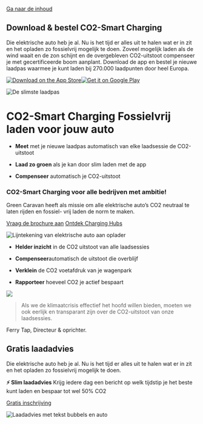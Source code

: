 [Ga naar de inhoud](https://www.greencrvn.com/nl/#content)

## **Download & bestel** CO2-Smart Charging

Die elektrische auto heb je al. Nu is het tijd er alles uit te halen wat er in zit en het opladen zo fossielvrij mogelijk te doen. Zoveel mogelijk laden als de wind waait en de zon schijnt en de overgebleven CO2-uitstoot compenseer je met gecertificeerde boom aanplant. Download de app en bestel je nieuwe laadpas waarmee je kunt laden bij 270.000 laadpunten door heel Europa.

[![Download on the App Store](https://www.greencrvn.com/_astro/apple-store-badge.CRNs6mNY.svg)](https://apps.apple.com/nl/app/green-caravan/id1572479251)[![Get it on Google Play](https://www.datocms-assets.com/61422/1643633150-play-store.svg)](https://www.greencrvn.com/_astro/google-play-badge.CCCmEgLV.svg)

![De slimste laadpas](https://www.datocms-assets.com/150448/1737999473-updatedchargecardplusphoneversion2.png?auto=format%2Ccompress&q=80&w=1280&fit=max)

# CO2-Smart Charging **Fossielvrij laden voor jouw auto**

- **Meet** met je nieuwe laadpas automatisch van elke laadsessie de CO2-uitstoot

- **Laad zo groen** als je kan door slim laden met de app

- **Compenseer** automatisch je CO2-uitstoot


### CO2-Smart Charging voor alle bedrijven met ambitie!

Green Caravan heeft als missie om alle elektrische auto’s CO2 neutraal te laten rijden en fossiel- vrij laden de norm te maken.

[Vraag de brochure aan](https://www.subscribepage.com/greencaravanontvangbrochure) [Ontdek Charging Hubs](https://www.greencrvn.com/nl/green-caravan-charging-hubs/)

![Lijntekening van elektrische auto aan oplader](https://www.datocms-assets.com/150448/1738406703-electric_cars-charging-sustainable_charging-hero-1_1-1920x1920-1.svg)

- **Helder inzicht** in de CO2 uitstoot van alle laadsessies

- **Compenseer**automatisch de uitstoot die overblijf

- **Verklein** de CO2 voetafdruk van je wagenpark

- **Rapporteer** hoeveel CO2 je actief bespaart


![](https://www.datocms-assets.com/150448/1738069723-ferry-tap.png?auto=format%2Ccompress&q=80&w=1280&fit=max)

> Als we de klimaatcrisis effectief het hoofd willen bieden, moeten we ook eerlijk en transparant zijn over de CO2-uitstoot van onze laadsessies.

 Ferry Tap, Directeur & oprichter.

## Gratis laadadvies

Die elektrische auto heb je al. Nu is het tijd er alles uit te halen wat er in zit en het opladen zo fossielvrij mogelijk te doen.

**⚡️ Slim laadadvies** Krijg iedere dag een bericht op welk tijdstip je het beste kunt laden en bespaar tot wel 50% CO2

[Gratis inschrijving](https://www.greencrvn.com/nl/signup/?subscription=free&account=personal&utm_source=greencrvn_free)

![Laadadvies met tekst bubbels en auto](https://www.datocms-assets.com/150448/1737999294-charge-adviceupdated.png?auto=format%2Ccompress&q=80&w=1280&fit=max)